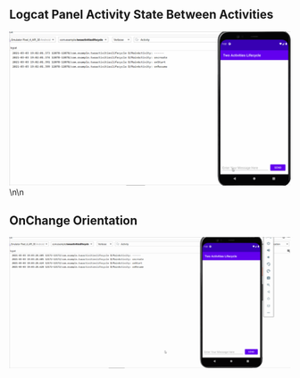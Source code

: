 ## Logcat Panel Activity State Between Activities
![](app/src/main/res/drawable/task1.gif)
\n\n
## OnChange Orientation
![](app/src/main/res/drawable/task1_orientation.gif)